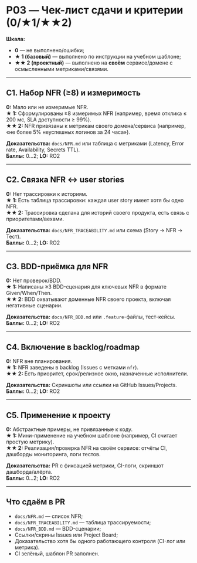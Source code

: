 # P03 — Чек-лист сдачи и критерии (0/★1/★★2)

**Шкала:**
- **0** — не выполнено/ошибки;
- **★ 1 (базовый)** — выполнено по инструкции на учебном шаблоне;
- **★★ 2 (проектный)** — выполнено на **своём** сервисе/домене с осмысленными метриками/связями.

---

## C1. Набор NFR (≥8) и измеримость
**0:** Мало или не измеримые NFR.  
**★ 1:** Сформулированы ≥8 измеримых NFR (например, время отклика ≤ 200 мс, SLA доступности ≥ 99%).  
**★★ 2:** NFR привязаны к метрикам своего домена/сервиса (например, «не более 5% неуспешных логинов за 24 часа»).  

**Доказательства:** `docs/NFR.md` или таблица с метриками (Latency, Error rate, Availability, Secrets TTL).  
**Баллы:** 0…2; **LO:** RO2

---

## C2. Связка NFR ↔ user stories
**0:** Нет трассировки к историям.  
**★ 1:** Есть таблица трассировки: каждая user story имеет хотя бы одно NFR.  
**★★ 2:** Трассировка сделана для историй своего продукта, есть связь с приоритетами/вехами.  

**Доказательства:** `docs/NFR_TRACEABILITY.md` или схема (Story → NFR → Тест).  
**Баллы:** 0…2; **LO:** RO2

---

## C3. BDD-приёмка для NFR
**0:** Нет проверок/BDD.  
**★ 1:** Написаны ≥3 BDD-сценария для ключевых NFR в формате Given/When/Then.  
**★★ 2:** BDD охватывают доменные NFR своего проекта, включая негативные сценарии.  

**Доказательства:** `docs/NFR_BDD.md` или `.feature`-файлы, тест-кейсы.  
**Баллы:** 0…2; **LO:** RO2

---

## C4. Включение в backlog/roadmap
**0:** NFR вне планирования.  
**★ 1:** NFR заведены в backlog (Issues с метками `nfr`).  
**★★ 2:** Есть приоритет, срок/релизное окно, назначенные исполнители.  

**Доказательства:** Скриншоты или ссылки на GitHub Issues/Projects.  
**Баллы:** 0…2; **LO:** RO2

---

## C5. Применение к проекту
**0:** Абстрактные примеры, не привязанные к коду.  
**★ 1:** Мини-применение на учебном шаблоне (например, CI считает простую метрику).  
**★★ 2:** Реализация/проверка NFR на своём сервисе: отчёты CI, дашборды мониторинга, логи тестов.  

**Доказательства:** PR с фиксацией метрики, CI-логи, скриншот дашборда/алёрта.  
**Баллы:** 0…2; **LO:** RO2

---

## Что сдаём в PR
- `docs/NFR.md` — список NFR;  
- `docs/NFR_TRACEABILITY.md` — таблица трассируемости;  
- `docs/NFR_BDD.md` — BDD-сценарии;  
- Ссылки/скрины Issues или Project Board;  
- Доказательство хотя бы одного работающего контроля (CI-лог или метрика).  
- CI зелёный, шаблон PR заполнен.
